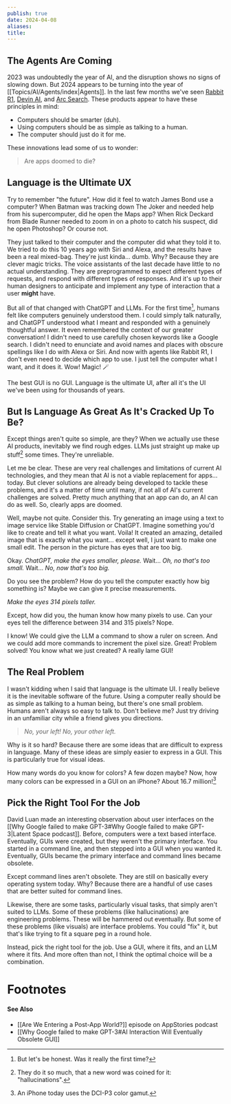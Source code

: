 ```yaml
---
publish: true
date: 2024-04-08
aliases: 
title:
---
```


## The Agents Are Coming
2023 was undoubtedly the year of AI, and the disruption shows no signs of slowing down. But 2024 appears to be turning into the year of [[Topics/AI/Agents/index|Agents]]. In the last few months we've seen [Rabbit R1](https://www.theverge.com/2024/1/9/24030667/rabbit-r1-ai-action-model-price-release-date), [Devin AI](https://www.cognition-labs.com/introducing-devin), and [Arc Search](https://arc.net/blog/arc-search). These products appear to have these principles in mind: 
- Computers should be smarter (duh).
- Using computers should be as simple as talking to a human.
- The computer should just do it for me. 

These innovations lead some of us to wonder: 
>Are apps doomed to die? 

## Language is the Ultimate UX
Try to remember "the future". How did it feel to watch James Bond use a computer? When Batman was tracking down The Joker and needed help from his supercomputer, did he open the Maps app? When Rick Deckard from Blade Runner needed to zoom in on a photo to catch his suspect, did he open Photoshop? Or course not. 

They just talked to their computer and the computer did what they told it to. We tried to do this 10 years ago with Siri and Alexa, and the results have been a real mixed-bag. They're just kinda... dumb. Why? Because they are clever magic tricks. The voice assistants of the last decade have little to no actual understanding. They are preprogrammed to expect different types of requests, and respond with different types of responses. And it's up to their human designers to anticipate and implement any type of interaction that a user **might** have. 

But all of that changed with ChatGPT and LLMs. For the first time[^1], humans felt like computers genuinely understood them. I could simply talk naturally, and ChatGPT understood what I meant and responded with a genuinely thoughtful answer. It even remembered the context of our greater conversation! I didn't need to use carefully chosen keywords like a Google search. I didn't need to enunciate and avoid names and places with obscure spellings like I do with Alexa or Siri. And now with agents like Rabbit R1, I don't even need to decide which app to use. I just tell the computer what I want, and it does it. Wow! Magic! 🪄

The best GUI is no GUI. Language is the ultimate UI, after all it's the UI we've been using for thousands of years.  
## But Is Language As Great As It's Cracked Up To Be?
Except things aren't quite so simple, are they? When we actually use these AI products, inevitably we find rough edges. LLMs just straight up make up stuff[^2] some times. They're unreliable. 

Let me be clear. These are very real challenges and limitations of current AI technologies, and they mean that AI is not a viable replacement for apps... today. But clever solutions are already being developed to tackle these problems, and it's a matter of time until many, if not all of AI's current challenges are solved. Pretty much anything that an app can do, an AI can do as well. So, clearly apps are doomed. 

Well, maybe not quite. Consider this. Try generating an image using a text to image service like Stable Diffusion or ChatGPT. Imagine something you'd like to create and tell it what you want. Voila! It created an amazing, detailed image that is exactly what you want... except well, I just want to make one small edit. The person in the picture has eyes that are too big. 

Okay. *ChatGPT, make the eyes smaller, please.* Wait... *Oh, no that's too small.* Wait... *No, now that's too big.*

Do you see the problem? How do you tell the computer exactly how big something is? Maybe we can give it precise measurements. 

*Make the eyes 314 pixels taller.*

Except, how did you, the human know how many pixels to use. Can your eyes tell the difference between 314 and 315 pixels? Nope. 

I know! We could give the LLM a command to show a ruler on screen. And we could add more commands to increment the pixel size. Great! Problem solved! You know what we just created? A really lame GUI!
## The Real Problem 
I wasn't kidding when I said that language is the ultimate UI. I really believe it is the inevitable software of the future. Using a computer really should be as simple as talking to a human being, but there's one small problem. Humans aren't always so easy to talk to. Don't believe me? Just try driving in an unfamiliar city while a friend gives you directions. 
>*No, your left! No, your other left.*

Why is it so hard? Because there are some ideas that are difficult to express in language. Many of these ideas are simply easier to express in a GUI. This is particularly true for visual ideas. 

How many words do you know for colors? A few dozen maybe? Now, how many colors can be expressed in a GUI on an iPhone? About 16.7 million![^3] 

## Pick the Right Tool For the Job
David Luan made an interesting observation about user interfaces on the [[Why Google failed to make GPT-3#Why Google failed to make GPT-3|Latent Space podcast]]. Before, computers were a text based interface. Eventually, GUIs were created, but they weren't the primary interface. You started in a command line, and then stepped into a GUI when you wanted it. Eventually, GUIs became the primary interface and command lines became obsolete. 

Except command lines aren't obsolete. They are still on basically every operating system today. Why? Because there are a handful of use cases that are better suited for command lines. 

Likewise, there are some tasks, particularly visual tasks, that simply aren't suited to LLMs. Some of these problems (like hallucinations) are engineering problems. These will be hammered out eventually. But some of these problems (like visuals) are interface problems. You could "fix" it, but that's like trying to fit a square peg in a round hole. 

Instead, pick the right tool for the job. Use a GUI, where it fits, and an LLM where it fits. And more often than not, I think the optimal choice will be a combination. 
# Footnotes

[^1]: But let's be honest. Was it really the first time? 
[^2]: They do it so much, that a new word was coined for it: "hallucinations".
[^3]: An iPhone today uses the DCI-P3 color gamut. 

#### See Also
- [[Are We Entering a Post-App World?]] episode on AppStories podcast
- [[Why Google failed to make GPT-3#AI Interaction Will Eventually Obsolete GUI]] 
